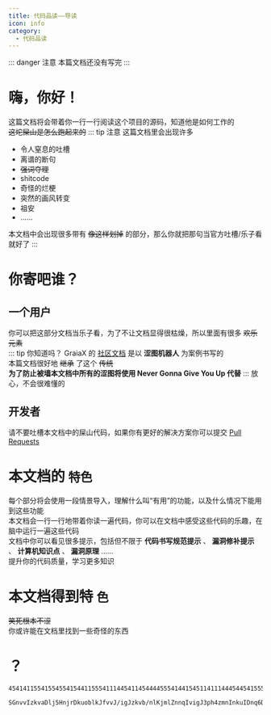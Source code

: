```yaml
---
title: 代码品读——导读
icon: info
category:
  - 代码品读
---
```

::: danger 注意
本篇文档还没有写完
:::
# 嗨，你好！
这篇文档将会带着你一行一行阅读这个项目的源码，知道他是如何工作的<br>
~~这坨屎山是怎么跑起来的~~
::: tip 注意
这篇文档里会出现许多
 - 令人窒息的吐槽
 - 离谱的断句
 - ~~强词夺理~~
 - shitcode
 - 奇怪的烂梗
 - 突然的画风转变
 - 祖安
 - ……

本文档中会出现很多带有 ~~像这样划掉~~ 的部分，那么你就把那句当官方吐槽/乐子看就好了
:::

# 你寄吧谁？
## 一个用户
你可以把这部分文档当乐子看，为了不让文档显得很枯燥，所以里面有很多 ~~欢乐元素~~<br>
::: tip 你知道吗？
GraiaX 的 [社区文档](https://graiax.cn/) 是以 **涩图机器人** 为案例书写的<br>
本篇文档很好地 ~~继承~~ 了这个 ~~传统~~<br>
**为了防止被墙本文档中所有的涩图将使用 Never Gonna Give You Up 代替**
:::
放心，不会很难懂的

## 开发者
请不要吐槽本文档中的屎山代码，如果你有更好的解决方案你可以提交 [Pull Requests](https://github.com/daizihan233/MiraiHanBot/pulls)

# 本文档的 ```特色```
每个部分将会使用一段情景导入，理解什么叫“有用”的功能，以及什么情况下能用到这些功能<br>
本文档会一行一行地带着你读一遍代码，你可以在文档中感受这些代码的乐趣，在脑中运行一遍这些代码<br>
文档中你可以看见很多提示，包括但不限于 **代码书写规范提示** 、 **漏洞修补提示** 、 **计算机知识点** 、 **漏洞原理** ……<br>
提升你的代码质量，学习更多知识

# 本文档得到特 ```色```
~~笑死根本不涩~~<br>
你或许能在文档里找到一些奇怪的东西

# ？
```base114514
454141155415545541544115554111445411454444555414415451141114445445415551111511154415444455414454451451144455151154111111141144144145511411151544414511115555511541541544154155555451455151414114
```
```base64
SGnvvIzkvaDlj5HnjrDkuoblkJfvvJ/igJzkvb/nlKjmlZnnqIvigJ3ph4zmnInkuIDnq6DooqvliqDlr4bkuobvvIHlr4bnoIHmmK/vvJpidWtleWlzZXNl
```